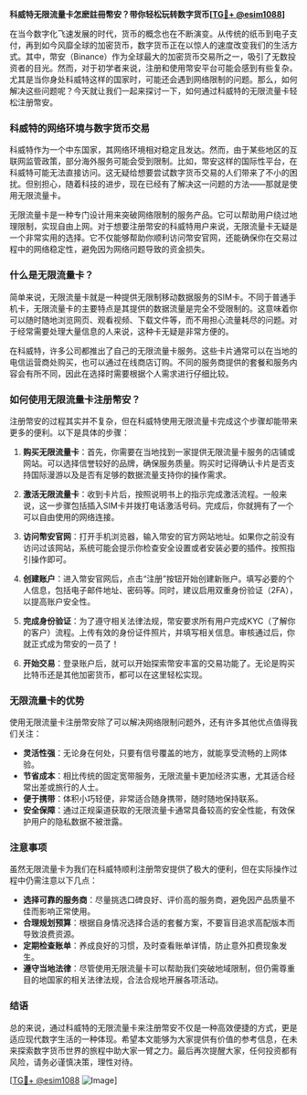 **科威特无限流量卡怎麽註冊幣安？带你轻松玩转数字货币[[TG💪+ @esim1088](https://t.me/s/esim1088)]**

在当今数字化飞速发展的时代，货币的概念也在不断演变。从传统的纸币到电子支付，再到如今风靡全球的加密货币，数字货币正在以惊人的速度改变我们的生活方式。其中，幣安（Binance）作为全球最大的加密货币交易所之一，吸引了无数投资者的目光。然而，对于初学者来说，注册和使用幣安平台可能会感到有些复杂。尤其是当你身处科威特这样的国家时，可能还会遇到网络限制的问题。那么，如何解决这些问题呢？今天就让我们一起来探讨一下，如何通过科威特的无限流量卡轻松注册幣安。

### 科威特的网络环境与数字货币交易

科威特作为一个中东国家，其网络环境相对稳定且发达。然而，由于某些地区的互联网监管政策，部分海外服务可能会受到限制。比如，幣安这样的国际性平台，在科威特可能无法直接访问。这无疑给想要尝试数字货币交易的人们带来了不小的困扰。但别担心，随着科技的进步，现在已经有了解决这一问题的方法——那就是使用无限流量卡。

无限流量卡是一种专门设计用来突破网络限制的服务产品。它可以帮助用户绕过地理限制，实现自由上网。对于想要注册幣安的科威特用户来说，无限流量卡无疑是一个非常实用的选择。它不仅能够帮助你顺利访问幣安官网，还能确保你在交易过程中的网络稳定性，避免因为网络问题导致的资金损失。

### 什么是无限流量卡？

简单来说，无限流量卡就是一种提供无限制移动数据服务的SIM卡。不同于普通手机卡，无限流量卡的主要特点是其提供的数据流量是完全不受限制的。这意味着你可以随时随地浏览网页、观看视频、下载文件等，而不用担心流量耗尽的问题。对于经常需要处理大量信息的人来说，这种卡无疑是非常方便的。

在科威特，许多公司都推出了自己的无限流量卡服务。这些卡片通常可以在当地的电信运营商处购买，也可以通过在线商店订购。不同的服务商提供的套餐和服务内容会有所不同，因此在选择时需要根据个人需求进行仔细比较。

### 如何使用无限流量卡注册幣安？

注册幣安的过程其实并不复杂，但在科威特使用无限流量卡完成这个步骤却能带来更多的便利。以下是具体的步骤：

1. **购买无限流量卡**：首先，你需要在当地找到一家提供无限流量卡服务的店铺或网站。可以选择信誉较好的品牌，确保服务质量。购买时记得确认卡片是否支持国际漫游以及是否有足够的数据流量支持你的操作需求。

2. **激活无限流量卡**：收到卡片后，按照说明书上的指示完成激活流程。一般来说，这一步骤包括插入SIM卡并拨打电话激活号码。完成后，你就拥有了一个可以自由使用的网络连接。

3. **访问幣安官网**：打开手机浏览器，输入幣安的官方网站地址。如果你之前没有访问过该网站，系统可能会提示你检查安全设置或者安装必要的插件。按照指引操作即可。

4. **创建账户**：进入幣安官网后，点击“注册”按钮开始创建新账户。填写必要的个人信息，包括电子邮件地址、密码等。同时，建议启用双重身份验证（2FA），以提高账户安全性。

5. **完成身份验证**：为了遵守相关法律法规，幣安要求所有用户完成KYC（了解你的客户）流程。上传有效的身份证件照片，并填写相关信息。审核通过后，你就正式成为幣安的一员了！

6. **开始交易**：登录账户后，就可以开始探索幣安丰富的交易功能了。无论是购买比特币还是其他加密货币，都可以在这里轻松实现。

### 无限流量卡的优势

使用无限流量卡注册幣安除了可以解决网络限制问题外，还有许多其他优点值得我们关注：

- **灵活性强**：无论身在何处，只要有信号覆盖的地方，就能享受流畅的上网体验。
- **节省成本**：相比传统的固定宽带服务，无限流量卡更加经济实惠，尤其适合经常出差或旅行的人士。
- **便于携带**：体积小巧轻便，非常适合随身携带，随时随地保持联系。
- **安全保障**：通过正规渠道获取的无限流量卡通常具备较高的安全性能，有效保护用户的隐私数据不被泄露。

### 注意事项

虽然无限流量卡为我们在科威特顺利注册幣安提供了极大的便利，但在实际操作过程中仍需注意以下几点：

- **选择可靠的服务商**：尽量挑选口碑良好、评价高的服务商，避免因产品质量不佳而影响正常使用。
- **合理规划预算**：根据自身情况选择合适的套餐方案，不要盲目追求高配版本而导致浪费资源。
- **定期检查账单**：养成良好的习惯，及时查看账单详情，防止意外扣费现象发生。
- **遵守当地法律**：尽管使用无限流量卡可以帮助我们突破地域限制，但仍需尊重目的地国家的相关法律法规，合法合规地开展各项活动。

### 结语

总的来说，通过科威特的无限流量卡来注册幣安不仅是一种高效便捷的方式，更是适应现代数字生活的一种体现。希望本文能够为大家提供有价值的参考信息，在未来探索数字货币世界的旅程中助大家一臂之力。最后再次提醒大家，任何投资都有风险，请务必谨慎决策，理性对待。

[[TG💪+ @esim1088](https://t.me/s/esim1088) ![Image](https://i.postimg.cc/4NQfJmqS/Snipaste-2025-05-13-00-14-12.png)]